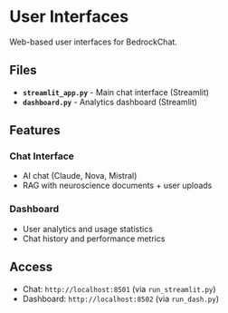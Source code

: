 # User Interfaces

Web-based user interfaces for BedrockChat.

## Files

- **`streamlit_app.py`** - Main chat interface (Streamlit)
- **`dashboard.py`** - Analytics dashboard (Streamlit)

## Features

### Chat Interface
- AI chat (Claude, Nova, Mistral)
- RAG with neuroscience documents + user uploads

### Dashboard
- User analytics and usage statistics
- Chat history and performance metrics


## Access

- Chat: `http://localhost:8501` (via `run_streamlit.py`)
- Dashboard: `http://localhost:8502` (via `run_dash.py`) 